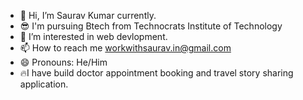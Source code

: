 - 👋 Hi, I’m Saurav Kumar currently.
- 😎 I'm pursuing Btech from Technocrats Institute of Technology
- 👀 I’m interested in web devlopment.
- 📫 How to reach me workwithsaurav.in@gmail.com
- 😄 Pronouns: He/Him
- 🔥I have build doctor appointment booking and travel story sharing application.
<!---
saurav2728k/saurav2728k is a ✨ special ✨ repository because its `README.md` (this file) appears on your GitHub profile.
You can click the Preview link to take a look at your changes.
--->
